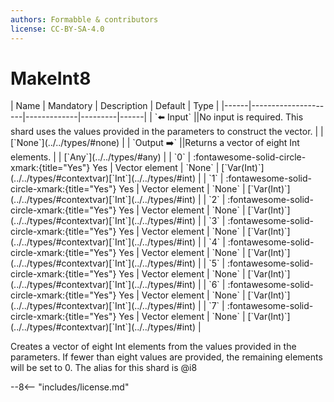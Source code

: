 ```yaml
---
authors: Formabble & contributors
license: CC-BY-SA-4.0
---
```



# MakeInt8

<div class="sh-parameters" markdown="1">
| Name | Mandatory | Description | Default | Type |
|------|---------------------|-------------|---------|------|
| `⬅️ Input` ||No input is required. This shard uses the values provided in the parameters to construct the vector. | | [`None`](../../types/#none) |
| `Output ➡️` ||Returns a vector of eight Int elements. | | [`Any`](../../types/#any) |
| `0` | :fontawesome-solid-circle-xmark:{title="Yes"} Yes  | Vector element | `None` | [`Var(Int)`](../../types/#contextvar)[`Int`](../../types/#int) |
| `1` | :fontawesome-solid-circle-xmark:{title="Yes"} Yes  | Vector element | `None` | [`Var(Int)`](../../types/#contextvar)[`Int`](../../types/#int) |
| `2` | :fontawesome-solid-circle-xmark:{title="Yes"} Yes  | Vector element | `None` | [`Var(Int)`](../../types/#contextvar)[`Int`](../../types/#int) |
| `3` | :fontawesome-solid-circle-xmark:{title="Yes"} Yes  | Vector element | `None` | [`Var(Int)`](../../types/#contextvar)[`Int`](../../types/#int) |
| `4` | :fontawesome-solid-circle-xmark:{title="Yes"} Yes  | Vector element | `None` | [`Var(Int)`](../../types/#contextvar)[`Int`](../../types/#int) |
| `5` | :fontawesome-solid-circle-xmark:{title="Yes"} Yes  | Vector element | `None` | [`Var(Int)`](../../types/#contextvar)[`Int`](../../types/#int) |
| `6` | :fontawesome-solid-circle-xmark:{title="Yes"} Yes  | Vector element | `None` | [`Var(Int)`](../../types/#contextvar)[`Int`](../../types/#int) |
| `7` | :fontawesome-solid-circle-xmark:{title="Yes"} Yes  | Vector element | `None` | [`Var(Int)`](../../types/#contextvar)[`Int`](../../types/#int) |

</div>

Creates a vector of eight Int elements from the values provided in the parameters. If fewer than eight values are provided, the remaining elements will be set to 0. The alias for this shard is @i8

--8<-- "includes/license.md"

